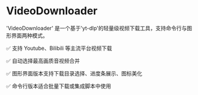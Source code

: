 # VideoDownloader
'VideoDownloader' 是一个基于'yt-dlp'的轻量级视频下载工具，支持命令行与图形界面两种模式。

  ✅ 支持 Youtube、Bilibili 等主流平台视频下载
  
  ✅ 自动选择最高画质音视频合并
  
  ✅ 图形界面版本支持下载目录选择、进度条展示、图标美化
  
  ✅ 命令行版本适合批量下载或集成脚本中使用
